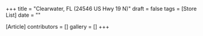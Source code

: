 +++
title = "Clearwater, FL (24546 US Hwy 19 N)"
draft = false
tags = [Store List]
date = ""

[Article]
contributors = []
gallery = []
+++